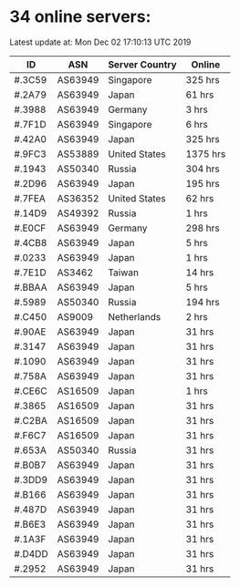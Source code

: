 # 34 online servers:

Latest update at: Mon Dec 02 17:10:13 UTC 2019

| ID | ASN | Server Country | Online |
| -- | --- | -------------- | ------ |
| #.3C59 | AS63949 | Singapore | 325 hrs |
| #.2A79 | AS63949 | Japan | 61 hrs |
| #.3988 | AS63949 | Germany | 3 hrs |
| #.7F1D | AS63949 | Singapore | 6 hrs |
| #.42A0 | AS63949 | Japan | 325 hrs |
| #.9FC3 | AS53889 | United States | 1375 hrs |
| #.1943 | AS50340 | Russia | 304 hrs |
| #.2D96 | AS63949 | Japan | 195 hrs |
| #.7FEA | AS36352 | United States | 62 hrs |
| #.14D9 | AS49392 | Russia | 1 hrs |
| #.E0CF | AS63949 | Germany | 298 hrs |
| #.4CB8 | AS63949 | Japan | 5 hrs |
| #.0233 | AS63949 | Japan | 1 hrs |
| #.7E1D | AS3462 | Taiwan | 14 hrs |
| #.BBAA | AS63949 | Japan | 5 hrs |
| #.5989 | AS50340 | Russia | 194 hrs |
| #.C450 | AS9009 | Netherlands | 2 hrs |
| #.90AE | AS63949 | Japan | 31 hrs |
| #.3147 | AS63949 | Japan | 31 hrs |
| #.1090 | AS63949 | Japan | 31 hrs |
| #.758A | AS63949 | Japan | 31 hrs |
| #.CE6C | AS16509 | Japan | 1 hrs |
| #.3865 | AS16509 | Japan | 31 hrs |
| #.C2BA | AS16509 | Japan | 31 hrs |
| #.F6C7 | AS16509 | Japan | 31 hrs |
| #.653A | AS50340 | Russia | 31 hrs |
| #.B0B7 | AS63949 | Japan | 31 hrs |
| #.3DD9 | AS63949 | Japan | 31 hrs |
| #.B166 | AS63949 | Japan | 31 hrs |
| #.487D | AS63949 | Japan | 31 hrs |
| #.B6E3 | AS63949 | Japan | 31 hrs |
| #.1A3F | AS63949 | Japan | 31 hrs |
| #.D4DD | AS63949 | Japan | 31 hrs |
| #.2952 | AS63949 | Japan | 31 hrs |

